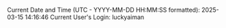 Current Date and Time (UTC - YYYY-MM-DD HH:MM:SS formatted): 2025-03-15 14:16:46
Current User's Login: luckyaiman
